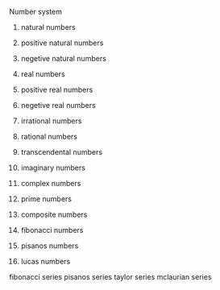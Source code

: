 Number system

1. natural numbers
2. positive natural numbers
3. negetive natural numbers

4. real numbers
5. positive real numbers
6. negetive real numbers

7. irrational numbers
8. rational numbers

9. transcendental numbers

10. imaginary numbers

11. complex numbers
12. prime numbers
13. composite numbers
14. fibonacci numbers
15. pisanos numbers
16. lucas numbers


fibonacci series
pisanos series
taylor series
mclaurian series
